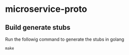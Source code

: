 # microservice-proto

## Build generate stubs
Run the followig command to generate the stubs in golang
```
make 
```
